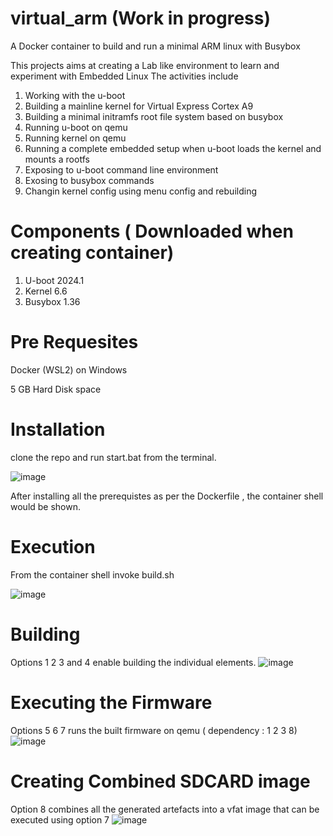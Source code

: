 # virtual_arm (Work in progress)

A Docker container to build and run a minimal ARM linux with Busybox

This projects aims at creating a Lab like environment to learn and experiment with Embedded Linux
The activities include

1. Working with the u-boot
2. Building a mainline kernel for Virtual Express Cortex A9
3. Building a minimal initramfs root file system based on busybox
4. Running u-boot on qemu
5. Running kernel on qemu
6. Running a complete embedded setup when u-boot loads the kernel and mounts a rootfs
7. Exposing to u-boot command line environment
8. Exosing to busybox commands
9. Changin kernel config using menu config and rebuilding

# Components ( Downloaded when creating container) 
1. U-boot 2024.1
2. Kernel 6.6
3. Busybox 1.36

# Pre Requesites

Docker (WSL2) on  Windows 

5 GB Hard Disk space

# Installation

clone the repo and run start.bat from the terminal.

![image](https://github.com/user-attachments/assets/990902d4-c313-4378-bcd4-563722fed678)

After installing all the prerequistes as per the Dockerfile , the container shell would be shown. 

# Execution

From the container shell invoke  build.sh

![image](https://github.com/user-attachments/assets/5deddece-a9ea-4c81-8d88-3bf597c97a17)


# Building

Options 1 2 3 and 4 enable building the individual elements. 
![image](https://github.com/user-attachments/assets/a055a8e0-d757-4a52-8713-4f71adc3441d)

# Executing the Firmware

Options 5 6 7 runs the built firmware on qemu  ( dependency : 1 2 3 8)
![image](https://github.com/user-attachments/assets/47b8de02-1694-4d95-93f7-2b0a2e33f78c)

# Creating Combined SDCARD image

Option 8 combines all the generated artefacts into a vfat image that can be executed using option 7
![image](https://github.com/user-attachments/assets/93b30e21-32a4-4f3b-96db-c8cc9342137d)



